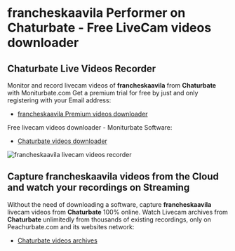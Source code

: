 # francheskaavila Performer on Chaturbate - Free LiveCam videos downloader

## Chaturbate Live Videos Recorder

Monitor and record livecam videos of **francheskaavila** from **Chaturbate** with Moniturbate.com
Get a premium trial for free by just and only registering with your Email address:
* [francheskaavila Premium videos downloader](https://moniturbate.com/request-demo-licence-key.html)

Free livecam videos downloader - Moniturbate Software:
* [Chaturbate videos downloader](https://moniturbate.com/moniturbate-download-software.html)

![francheskaavila livecam videos recorder](https://peachurnet.com/templates/moniturbate-software.png)


## Capture francheskaavila videos from the Cloud and watch your recordings on Streaming

Without the need of downloading a software, capture **francheskaavila** livecam videos from **Chaturbate** 100% online.
Watch Livecam archives from **Chaturbate** unlimitedly from thousands of existing recordings, only on Peachurbate.com and its websites network:
* [Chaturbate videos archives](https://peachurnet.com/)